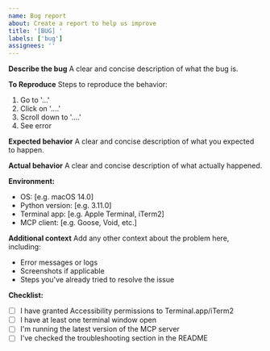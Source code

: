 ```yaml
---
name: Bug report
about: Create a report to help us improve
title: '[BUG] '
labels: ['bug']
assignees: ''
---
```


**Describe the bug**
A clear and concise description of what the bug is.

**To Reproduce**
Steps to reproduce the behavior:
1. Go to '...'
2. Click on '....'
3. Scroll down to '....'
4. See error

**Expected behavior**
A clear and concise description of what you expected to happen.

**Actual behavior**
A clear and concise description of what actually happened.

**Environment:**
 - OS: [e.g. macOS 14.0]
 - Python version: [e.g. 3.11.0]
 - Terminal app: [e.g. Apple Terminal, iTerm2]
 - MCP client: [e.g. Goose, Void, etc.]

**Additional context**
Add any other context about the problem here, including:
- Error messages or logs
- Screenshots if applicable
- Steps you've already tried to resolve the issue

**Checklist:**
- [ ] I have granted Accessibility permissions to Terminal.app/iTerm2
- [ ] I have at least one terminal window open
- [ ] I'm running the latest version of the MCP server
- [ ] I've checked the troubleshooting section in the README 